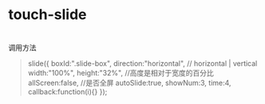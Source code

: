 # touch-slide
#
调用方法
> slide({
>        boxId:".slide-box",
>        direction:"horizontal", // horizontal | vertical
>        width:"100%",
>        height:"32%",           //高度是相对于宽度的百分比
>        allScreen:false,        //是否全屏
>        autoSlide:true,
>        showNum:3,
>        time:4,
>        callback:function(i){}
>    });
